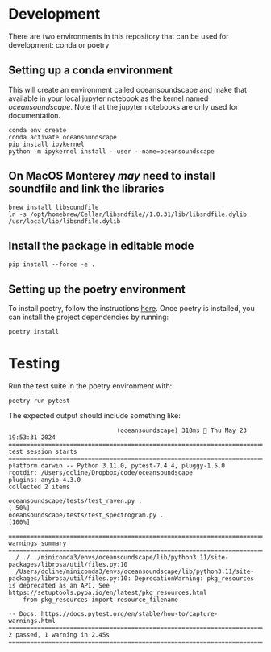 # Development 

There are two environments in this repository that can be used for development: conda or poetry
 
## Setting up a conda environment
 
This will create an environment called oceansoundscape and make that available in your local jupyter notebook as the kernel named *oceansoundscape*.
Note that the jupyter notebooks are only used for documentation.

```
conda env create
conda activate oceansoundscape
pip install ipykernel
python -m ipykernel install --user --name=oceansoundscape
```


## On MacOS Monterey *may* need to install soundfile and link the libraries
```
brew install libsoundfile
ln -s /opt/homebrew/Cellar/libsndfile//1.0.31/lib/libsndfile.dylib /usr/local/lib/libsndfile.dylib
```

## Install the package in editable mode

```shell
pip install --force -e .
```

## Setting up the poetry environment

To install poetry, follow the instructions [here](https://python-poetry.org/docs/#installation).  Once poetry is installed, you can install the project dependencies by running:

```poetry install```

# Testing

Run the test suite in the poetry environment with:
  

```poetry run pytest```

The expected output should include something like:
```shell
                              (oceansoundscape) 318ms  Thu May 23 19:53:31 2024
============================================================================================================================== test session starts ===============================================================================================================================
platform darwin -- Python 3.11.0, pytest-7.4.4, pluggy-1.5.0
rootdir: /Users/dcline/Dropbox/code/oceansoundscape
plugins: anyio-4.3.0
collected 2 items                                                                                                                                                                                                                                                                

oceansoundscape/tests/test_raven.py .                                                                                                                                                                                                                                      [ 50%]
oceansoundscape/tests/test_spectrogram.py .                                                                                                                                                                                                                                [100%]

================================================================================================================================ warnings summary ================================================================================================================================
../../../miniconda3/envs/oceansoundscape/lib/python3.11/site-packages/librosa/util/files.py:10
  /Users/dcline/miniconda3/envs/oceansoundscape/lib/python3.11/site-packages/librosa/util/files.py:10: DeprecationWarning: pkg_resources is deprecated as an API. See https://setuptools.pypa.io/en/latest/pkg_resources.html
    from pkg_resources import resource_filename

-- Docs: https://docs.pytest.org/en/stable/how-to/capture-warnings.html
========================================================================================================================== 2 passed, 1 warning in 2.45s ==========================================================================================================================```